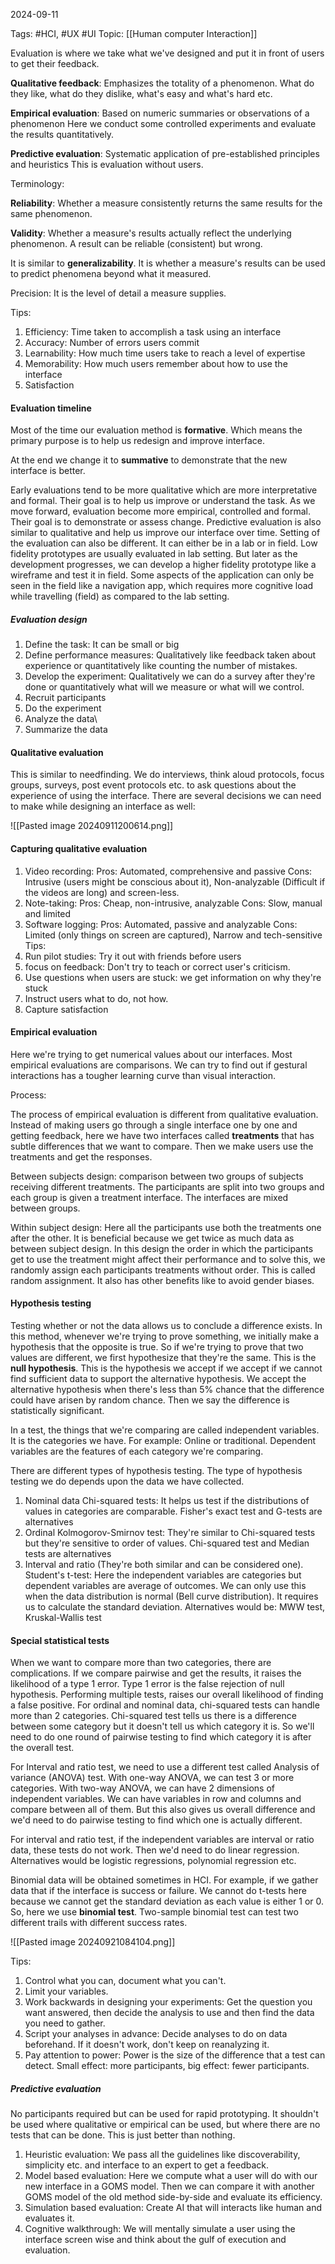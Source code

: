 2024-09-11

Tags: #HCI, #UX #UI 
Topic: [[Human computer Interaction]] 

Evaluation is where we take what we've designed and put it in front of users to get their feedback.

**Qualitative feedback**: Emphasizes the totality of a phenomenon.
What do they like, what do they dislike, what's easy and what's hard etc.

**Empirical evaluation**: Based on numeric summaries or observations of a phenomenon
Here we conduct some controlled experiments and evaluate the results quantitatively.

**Predictive evaluation**: Systematic application of pre-established principles and heuristics
This is evaluation without users.

Terminology:

**Reliability**: Whether a measure consistently returns the same results for the same phenomenon.

**Validity**:  Whether a measure's results actually reflect the underlying phenomenon. A result can be reliable (consistent) but wrong. 

It is similar to **generalizability**. It is whether a measure's results can be used to predict phenomena beyond what it measured.

Precision: It is the level of detail a measure supplies. 

Tips: 

1. Efficiency: Time taken to accomplish a task using an interface
2. Accuracy: Number of errors users commit
3. Learnability: How much time users take to reach a level of expertise
4. Memorability: How much users remember about how to use the interface
5. Satisfaction

#### Evaluation timeline

Most of the time our evaluation method is **formative**. Which means the primary purpose is to help us redesign and improve interface.

At the end we change it to **summative** to demonstrate that the new interface is better.

Early evaluations tend to be more qualitative which are more interpretative and formal. Their goal is to help us improve or understand the task. As we move forward, evaluation become more empirical, controlled and formal. Their goal is to demonstrate or assess change. Predictive evaluation is also similar to qualitative and help us improve our interface over time.
Setting of the evaluation can also be different. It can either be in a lab or in field. Low fidelity prototypes are usually evaluated in lab setting. But later as the development progresses, we can develop a higher fidelity prototype like a wireframe and test it in field.
Some aspects of the application can only be seen in the field like a navigation app, which requires more cognitive load while travelling (field) as compared to the lab setting.

##### Evaluation design

1. Define the task: It can be small or big
2. Define performance measures: Qualitatively like feedback taken about experience or quantitatively like counting the number of mistakes.
3. Develop the experiment: Qualitatively we can do a survey after they're done or quantitatively what will we measure or what will we control.
4. Recruit participants
5. Do the experiment
6. Analyze the data\
7. Summarize the data

#### Qualitative evaluation

This is similar to needfinding. We do interviews, think aloud protocols, focus groups, surveys, post event protocols etc. to ask questions about the experience of using the interface.
There are several decisions we can need to make while designing an interface as well:

![[Pasted image 20240911200614.png]]

#### Capturing qualitative evaluation

1. Video recording: 
		Pros: Automated, comprehensive and passive
		Cons: Intrusive (users might be conscious about it), Non-analyzable (Difficult if the videos are long) and screen-less.
1. Note-taking: 
		Pros: Cheap, non-intrusive, analyzable
		Cons: Slow, manual and limited
3. Software logging:
		Pros: Automated, passive and analyzable
		Cons: Limited (only things on screen are captured), Narrow and tech-sensitive
Tips:
1. Run pilot studies: Try it out with friends before users
2. focus on feedback: Don't try to teach or correct user's criticism.
3. Use questions when users are stuck: we get information on why they're stuck
4. Instruct users what to do, not how.
5. Capture satisfaction

#### Empirical evaluation

Here we're trying to get numerical values about our interfaces. Most empirical evaluations are comparisons. We can try to find out if gestural interactions has a tougher learning curve than visual interaction.

Process:

The process of empirical evaluation is different from qualitative evaluation. Instead of making users go through a single interface one by one and getting feedback, here we have two interfaces called **treatments** that has subtle differences that we want to compare. Then we make users use the treatments and get the responses.

Between subjects design: comparison between two groups of subjects receiving different treatments. The participants are split into two groups and each group is given a treatment interface. The interfaces are mixed between groups.

Within subject design: Here all the participants use both the treatments one after the other. 
It is beneficial because we get twice as much data as between subject design. In this design the order in which the participants get to use the treatment might affect their performance and to solve this, we randomly assign each participants treatments without order. This is called random assignment. It also has other benefits like to avoid gender biases.

#### Hypothesis testing


Testing whether or not the data allows us to conclude a difference exists.
In this method, whenever we're trying to prove something, we initially make a hypothesis that the opposite is true. 
So if we're trying to prove that two values are different, we first hypothesize that they're the same. This is the **null hypothesis**. This is the hypothesis we accept if we accept if we cannot find sufficient data to support the alternative hypothesis.
We accept the alternative hypothesis when there's less than 5% chance that the difference could have arisen by random chance.
Then we say the difference is statistically significant.

In a test, the things that we're comparing are called independent variables. It is the categories we have. For example: Online or traditional.
Dependent variables are the features of each category we're comparing.

There are different types of hypothesis testing. The type of hypothesis testing we do depends upon the data we have collected.
1. Nominal data
	Chi-squared tests: It helps us test if the distributions of values in categories are comparable.
	Fisher's exact test and G-tests are alternatives
2. Ordinal
	Kolmogorov-Smirnov test: They're similar to Chi-squared tests but they're sensitive to order of values.
	Chi-squared test and Median tests are alternatives
3. Interval and ratio (They're both similar and can be considered one).
	Student's t-test: Here the independent variables are categories but dependent variables are average of outcomes. We can only use this when the data distribution is normal (Bell curve distribution). It requires us to calculate the standard deviation.
	Alternatives would be: MWW test, Kruskal-Wallis test

#### Special statistical tests

When we want to compare more than two categories, there are complications. If we compare pairwise and get the results, it raises the likelihood of a type 1 error. Type 1 error is the false rejection of null hypothesis. Performing multiple tests, raises our overall likelihood of finding a false positive.
For ordinal and nominal data, chi-squared tests can handle more than 2 categories. Chi-squared test tells us there is a difference between some category but it doesn't tell us which category it is. So we'll need to do one round of pairwise testing to find which category it is after the overall test.

For Interval and ratio test, we need to use a different test called Analysis of variance (ANOVA) test.
With one-way ANOVA, we can test 3 or more categories.
With two-way ANOVA, we can have 2 dimensions of independent variables. We can have variables in row and columns and compare between all of them. 
But this also gives us overall difference and we'd need to do pairwise testing to find which one is actually different.

For interval and ratio test, if the independent variables are interval or ratio data, these tests do not work. Then we'd need to do linear regression. Alternatives would be logistic regressions, polynomial regression etc.

Binomial data will be obtained sometimes in HCI. For example, if we gather data that if the interface is success or failure.
We cannot do t-tests here because we cannot get the standard deviation as each value is either 1 or 0.
So, here we use **binomial test**. Two-sample binomial test can test two different trails with different success rates. 

![[Pasted image 20240921084104.png]]

Tips:
1. Control what you can, document what you can't.
2. Limit your variables.
3. Work backwards in designing your experiments: Get the question you want answered, then decide the analysis to use and then find the data you need to gather.
4. Script your analyses in advance: Decide analyses to do on data beforehand. If it doesn't work, don't keep on reanalyzing it.
5. Pay attention to power: Power is the size of the difference that a test can detect. Small effect: more participants, big effect: fewer participants.

##### Predictive evaluation
No participants required but can be used for rapid prototyping. It shouldn't be used where qualitative or empirical can be used, but where there are no tests that can be done. This is just better than nothing.
1. Heuristic evaluation: We pass all the guidelines like discoverability, simplicity etc. and interface to an expert to get a feedback. 
2. Model based evaluation: Here we compute what a user will do with our new interface in a GOMS model. Then we can compare it with another GOMS model of the old method side-by-side and evaluate its efficiency.
3. Simulation based evaluation: Create AI that will interacts like human and evaluates it.
4. Cognitive walkthrough: We will mentally simulate a user using the interface screen wise and think about the gulf of execution and evaluation.
